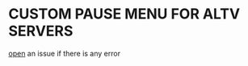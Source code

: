 # CUSTOM PAUSE MENU FOR ALTV SERVERS


[open](https://github.com/jodev7/altv-pausemenu/issues) an issue if there is any error

